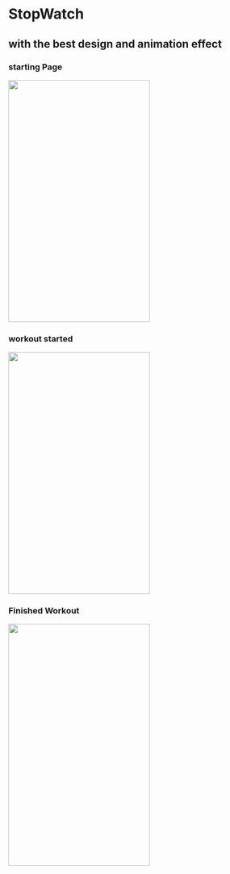 # StopWatch
<h2> with the best design and animation effect</h2>

<h3> starting Page </h3>

<img src="https://user-images.githubusercontent.com/83058841/122642298-5d0d1400-d127-11eb-93e0-69ea15a7cee3.png" width="280" height="480">

<h3> workout started </h3>

<img src="https://user-images.githubusercontent.com/83058841/122709256-863eb900-d27b-11eb-9d79-25f67598e659.png" width="280" height="480">


<h3> Finished Workout </h3>

<img src="https://user-images.githubusercontent.com/83058841/122709170-598aa180-d27b-11eb-83aa-7cd0e8159380.png" width="280" height="480">




